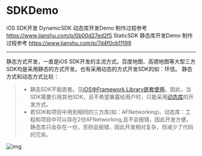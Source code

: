 # SDKDemo
iOS SDK开发
DynamicSDK 动态库开发Demo
制作过程参考 https://www.jianshu.com/p/0b00d27ed2f5
StaticSDK 静态库开发Demo
制作过程参考 https://www.jianshu.com/p/7d4f0cb11199

---

静态方式开发，一直是iOS SDK开发的主流方式。百度地图、高德地图等大型三方SDK均是采用静态的方式开发。也有采用动态的方式开发SDK的如：环信。
静态方式和动态方式比较：
>*  静态SDK不能嵌套。见[iOS中Framework Library嵌套使用](https://www.jianshu.com/p/874e178cdc9d)。因此，当SDK需要引用其他SDK，且不希望暴露给用户时，只能采用[动态库](https://www.jianshu.com/p/0b00d27ed2f5)的开发方式。
>* 若SDK和项目中用到相同的三方库(如：AFNetworking)。动态库：工程和项目中可以存在2份AFNetworking,且不会报错，因此开发方便。静态库只会存在一份，否则会报错，因此开发相对复杂，但减少了代码的冗余。


![img](https://github.com/wutao23yzd/SDKDemo/blob/master/sdk.gif)


